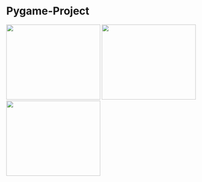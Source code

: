 # Pygame-Project
<img src= "https://github.com/mcorreaortega4421/Pygame-Project/blob/master/Game%20Plan/Splash%20Screen.PNG" width="250" height="200">
<img src= "https://github.com/mcorreaortega4421/Pygame-Project/blob/master/Game%20Plan/Gameplay.PNG" width="250" height="200"> 
<img src= "https://github.com/mcorreaortega4421/Pygame-Project/blob/master/Game%20Plan/GameOver.PNG" width="250" height="200">
